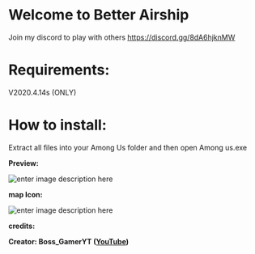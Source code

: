 # Welcome to Better Airship

Join my discord to play with others https://discord.gg/8dA6hjknMW

# Requirements:

V2020.4.14s (ONLY)

# How to install:

Extract all files into your Among Us folder and then open Among us.exe


**Preview:**

![enter image description here](https://cdn.discordapp.com/attachments/813115950940553218/837411492629970965/unknown.png)

**map Icon:**

![enter image description here](https://cdn.discordapp.com/attachments/813115950940553218/837410694432555038/better_airship.png)

**credits:**

**Creator: Boss_GamerYT ([YouTube](https://youtube.com/BossGamerYTShorts))**
